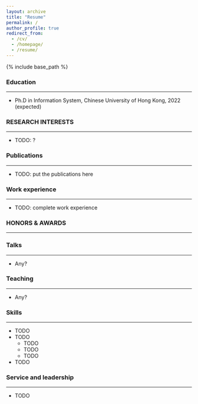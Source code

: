 ```yaml
---
layout: archive
title: "Resume"
permalink: /
author_profile: true
redirect_from:
  - /cv/
  - /homepage/
  - /resume/
---
```


{% include base_path %}

### Education

--- 

* Ph.D in Information System, Chinese University of Hong Kong, 2022 (expected)

### RESEARCH INTERESTS

--- 

* TODO: ?


### Publications

---

* TODO: put the publications here 


### Work experience

--- 

* TODO: complete work experience

 
### HONORS & AWARDS

--- 

### Talks

--- 

* Any?
  
### Teaching

--- 

* Any?

 
### Skills

--- 

* TODO
* TODO
  * TODO
  * TODO
  * TODO
* TODO

### Service and leadership

--- 

* TODO
